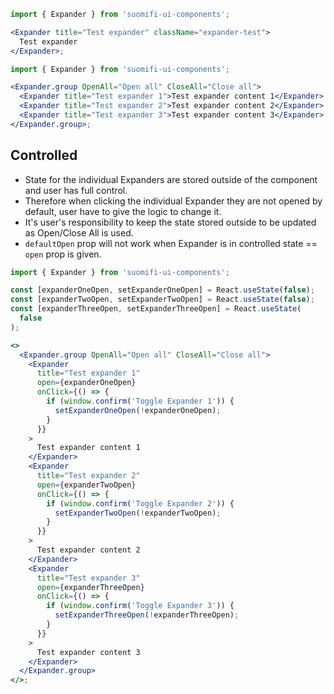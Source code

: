 ```jsx
import { Expander } from 'suomifi-ui-components';

<Expander title="Test expander" className="expander-test">
  Test expander
</Expander>;
```

```jsx
import { Expander } from 'suomifi-ui-components';

<Expander.group OpenAll="Open all" CloseAll="Close all">
  <Expander title="Test expander 1">Test expander content 1</Expander>
  <Expander title="Test expander 2">Test expander content 2</Expander>
  <Expander title="Test expander 3">Test expander content 3</Expander>
</Expander.group>;
```

## Controlled

- State for the individual Expanders are stored outside of the component and user has full control.
- Therefore when clicking the individual Expander they are not opened by default, user have to give the logic to change it.
- It's user's responsibility to keep the state stored outside to be updated as Open/Close All is used.
- `defaultOpen` prop will not work when Expander is in controlled state == `open` prop is given.

```jsx
import { Expander } from 'suomifi-ui-components';

const [expanderOneOpen, setExpanderOneOpen] = React.useState(false);
const [expanderTwoOpen, setExpanderTwoOpen] = React.useState(false);
const [expanderThreeOpen, setExpanderThreeOpen] = React.useState(
  false
);

<>
  <Expander.group OpenAll="Open all" CloseAll="Close all">
    <Expander
      title="Test expander 1"
      open={expanderOneOpen}
      onClick={() => {
        if (window.confirm('Toggle Expander 1')) {
          setExpanderOneOpen(!expanderOneOpen);
        }
      }}
    >
      Test expander content 1
    </Expander>
    <Expander
      title="Test expander 2"
      open={expanderTwoOpen}
      onClick={() => {
        if (window.confirm('Toggle Expander 2')) {
          setExpanderTwoOpen(!expanderTwoOpen);
        }
      }}
    >
      Test expander content 2
    </Expander>
    <Expander
      title="Test expander 3"
      open={expanderThreeOpen}
      onClick={() => {
        if (window.confirm('Toggle Expander 3')) {
          setExpanderThreeOpen(!expanderThreeOpen);
        }
      }}
    >
      Test expander content 3
    </Expander>
  </Expander.group>
</>;
```
